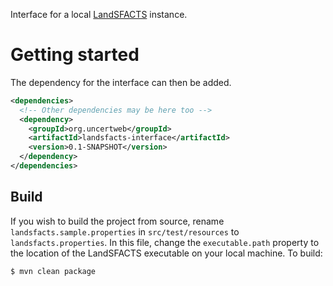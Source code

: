 Interface for a local [LandSFACTS](http://www.macaulay.ac.uk/LandSFACTS/) instance.

# Getting started

The dependency for the interface can then be added.

```xml
<dependencies>
  <!-- Other dependencies may be here too -->
  <dependency>
    <groupId>org.uncertweb</groupId>
    <artifactId>landsfacts-interface</artifactId>
    <version>0.1-SNAPSHOT</version>
  </dependency>
</dependencies>
```


## Build

If you wish to build the project from source, rename `landsfacts.sample.properties` in `src/test/resources` to `landsfacts.properties`. In this file, change the `executable.path` property to the location of the LandSFACTS executable on your local machine. To build:

```console
$ mvn clean package
```